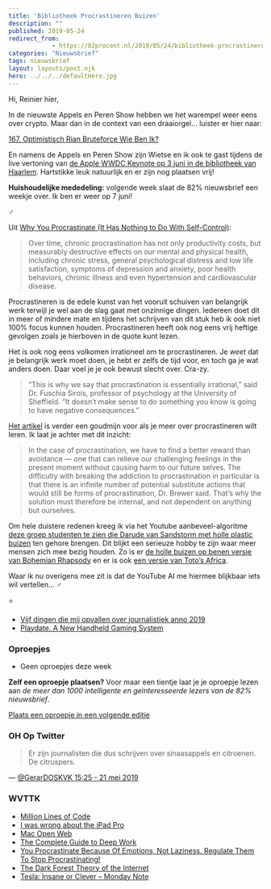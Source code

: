 ```yaml
---
title: 'Bibliotheek Procrastineren Buizen'
description: ""
published: 2019-05-24
redirect_from: 
            - https://82procent.nl/2019/05/24/bibliotheek-procrastineren-buizen/
categories: "Nieuwsbrief"
tags: nieuwsbrief	
layout: layouts/post.njk
hero: ../../../defaultHero.jpg
---
```

Hi, Reinier hier,

In de nieuwste Appels en Peren Show hebben we het warempel weer eens over crypto. Maar dan in de context van een draaiorgel… luister er hier naar:

[167. Optimistisch Rian Bruteforce Wie Ben Ik?](https://appelsenperenshow.nl/aflevering/2019/5/17/167-optimistisch-rian-bruteforce-wie-ben-ik)

En namens de Appels en Peren Show zijn Wietse en ik ook te gast tijdens de live vertoning van [de Apple WWDC Keynote op 3 juni in de bibliotheek van Haarlem](https://www.meetup.com/nl-NL/PermanentBeta/events/261200414/?_xtd=gqFyqDE2ODMxMDcxoXCmaXBob25l&from=ref). Hartstikke leuk natuurlijk en er zijn nog plaatsen vrij!

**Huishoudelijke mededeling:** volgende week slaat de 82% nieuwsbrief een weekje over. Ik ben er weer op 7 juni!

‍♂️

Uit [Why You Procrastinate (It Has Nothing to Do With Self-Control)](https://www.nytimes.com/2019/03/25/smarter-living/why-you-procrastinate-it-has-nothing-to-do-with-self-control.html):

> Over time, chronic procrastination has not only productivity costs, but measurably destructive effects on our mental and physical health, including chronic stress, general psychological distress and low life satisfaction, symptoms of depression and anxiety, poor health behaviors, chronic illness and even hypertension and cardiovascular disease.

Procrastineren is de edele kunst van het vooruit schuiven van belangrijk werk terwijl je wel aan de slag gaat met onzinnige dingen. Iedereen doet dit in meer of mindere mate en tijdens het schrijven van dit stuk heb ik ook niet 100% focus kunnen houden. Procrastineren heeft ook nog eens vrij heftige gevolgen zoals je hierboven in de quote kunt lezen.

Het is ook nog eens volkomen irrationeel om te procrastineren. Je _weet_ dat je belangrijk werk moet doen, je hebt er zelfs de tijd voor, en toch ga je wat anders doen. Daar voel je je ook bewust slecht over. Cra-zy.

> “This is why we say that procrastination is essentially irrational,” said Dr. Fuschia Sirois, professor of psychology at the University of Sheffield. “It doesn’t make sense to do something you know is going to have negative consequences.”

[Het artikel](https://www.nytimes.com/2019/03/25/smarter-living/why-you-procrastinate-it-has-nothing-to-do-with-self-control.html) is verder een goudmijn voor als je meer over procrastineren wilt leren. Ik laat je achter met dit inzicht:

> In the case of procrastination, we have to find a better reward than avoidance — one that can relieve our challenging feelings in the present moment without causing harm to our future selves. The difficulty with breaking the addiction to procrastination in particular is that there is an infinite number of potential substitute actions that would still be forms of procrastination, Dr. Brewer said. That’s why the solution must therefore be internal, and not dependent on anything but ourselves.

Om hele duistere redenen kreeg ik via het Youtube aanbeveel-algoritme [deze groep studenten te zien die Darude van Sandstorm met holle plastic buizen](https://www.youtube.com/watch?v=jCNNNv7AAYk) ten gehore brengen. Dit blijkt een serieuze hobby te zijn waar meer mensen zich mee bezig houden. Zo is er [de holle buizen op benen versie van Bohemian Rhapsody](https://www.youtube.com/watch?v=5i0_SGV4J3w) en er is ook [een versie van Toto’s Africa](https://www.youtube.com/watch?v=FGltmnWu8lk).

Waar ik nu overigens mee zit is dat de YouTube AI me hiermee blijkbaar iets wil vertellen… ‍♂️

⭐

- [Vijf dingen die mij opvallen over journalistiek anno 2019](https://medium.com/on-blendle/vijf-dingen-die-mij-opvallen-in-de-journalistiek-7100098c9b4b)
- [Playdate. A New Handheld Gaming System](https://play.date/)

### Oproepjes

- Geen oproepjes deze week

**Zelf een oproepje plaatsen?** Voor maar een tientje laat je je oproepje lezen aan _de meer dan 1000 intelligente en geïnteresseerde lezers van de 82% nieuwsbrief_.

[Plaats een oproepje in een volgende editie](https://forms.82procent.nl)

### OH Op Twitter

> Er zijn journalisten die dus schrijven over sinaasappels en citroenen. De citruspers.

— [@GerarDOSKVK 15:25 - 21 mei 2019](https://twitter.com/GerarDOSKVK/status/1130827061734576129)

### WVTTK

- [Million Lines of Code](https://informationisbeautiful.net/visualizations/million-lines-of-code/)
- [I was wrong about the iPad Pro](https://char.gd/blog/2019/i-was-wrong-about-the-ipad-pro)
- [Mac Open Web](https://macopenweb.com/)
- [The Complete Guide to Deep Work](https://doist.com/blog/complete-guide-to-deep-work/)
- [You Procrastinate Because Of Emotions, Not Laziness. Regulate Them To Stop Procrastinating!](https://cognitiontoday.com/2019/05/you-procrastinate-because-of-emotions-not-laziness-regulate-them-to-stop-procrastinating/)
- [The Dark Forest Theory of the Internet](https://onezero.medium.com/the-dark-forest-theory-of-the-internet-7dc3e68a7cb1)
- [Tesla: Insane or Clever – Monday Note](https://mondaynote.com/tesla-insane-or-clever-b7a8e1479f6b)

